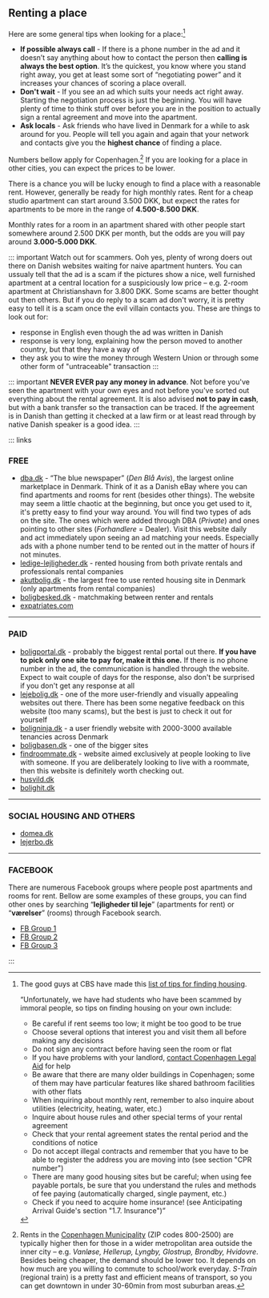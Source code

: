 ## Renting a place

Here are some general tips when looking for a place:[^cbs-tips]

- **If possible always call** - If there is a phone number in the ad and it doesn’t say anything about how to contact the person then **calling is always the best option**. It’s the quickest, you know where you stand right away, you get at least some sort of “negotiating power” and it increases your chances of scoring a place overall.
- **Don't wait** - If you see an ad which suits your needs act right away. Starting the negotiation process is just the beginning. You will have plenty of time to think stuff over before you are in the position to actually sign a rental agreement and move into the apartment.
- **Ask locals** - Ask friends who have lived in Denmark for a while to ask around for you. People will tell you again and again that your network and contacts give you the **highest chance** of finding a place.

Numbers bellow apply for Copenhagen.[^cph-area] If you are looking for a place in other cities, you can expect the prices to be lower.

There is a chance you will be lucky enough to find a place with a reasonable rent. However, generally be ready for high monthly rates. Rent for a cheap studio apartment can start around 3.500 DKK, but expect the rates for apartments to be more in the range of **4.500-8.500 DKK**.

Monthly rates for a room in an apartment shared with other people start somewhere around 2.500 DKK per month, but the odds are you will pay around **3.000-5.000 DKK**.

::: important
Watch out for scammers. Ooh yes, plenty of wrong doers out there on Danish websites waiting for naive apartment hunters. You can ussualy tell that the ad is a scam if the pictures show a nice, well furnished apartment at a central location for a suspiciously low price – e.g. 2-room apartment at Christianshavn for 3.800 DKK. Some scams are better thought out then others. But if you do reply to a scam ad don't worry, it is pretty easy to tell it is a scam once the evil villain contacts you. These are things to look out for:

- response in English even though the ad was written in Danish
- response is very long, explaining how the person moved to another country, but that they have a way of
- they ask you to wire the money through Western Union or through some other form of "untraceable" transaction
:::

::: important
**NEVER EVER pay any money in advance**. Not before you've seen the apartment with your own eyes and not before you've sorted out everything about the rental agreement. It is also advised <b>not to pay in cash</b>, but with a bank transfer so the transaction can be traced. If the agreement is in Danish than getting it checked at a law firm or at least read through by native Danish speaker is a good idea.
:::

::: links
### FREE
- [dba.dk](http://www.dba.dk/) - “The blue newspaper” (*Den Blå Avis*), the largest online marketplace in Denmark. Think of it as a Danish eBay where you can find apartments and rooms for rent (besides other things). The website may seem a little chaotic at the beginning, but once you get used to it, it's pretty easy to find your way around. You will find two types of ads on the site. The ones which were added through DBA (<em>Private</em>) and ones pointing to other sites (<em>Forhandlere</em> = Dealer). Visit this website daily and act immediately upon seeing an ad matching your needs. Especially ads with a phone number tend to be rented out in the matter of hours if not minutes.</li>
- [ledige-lejligheder.dk](http://www.ledige-lejligheder.dk/) - rented housing from both private rentals and professionals rental companies
- [akutbolig.dk](http://www.akutbolig.dk/) - the largest free to use rented housing site in Denmark (only apartments from rental companies)
- [boligbesked.dk](https://www.boligbesked.dk/?lang=en) - matchmaking between renter and rentals
- [expatriates.com](http://www.expatriates.com/classifieds/cop/housingavailable/)

* * *

### PAID
- [boligportal.dk](http://www.boligportal.dk/) - probably the biggest rental portal out there. <b>If you have to pick only one site to pay for, make it this one.</b> If there is no phone number in the ad, the communication is handled through the website. Expect to wait couple of days for the response, also don't be surprised if you don't get any response at all
- [lejebolig.dk](http://www.lejebolig.dk/) - one of the more user-friendly and visually appealing websites out there. There has been some negative feedback on this website (too many scams), but the best is just to check it out for yourself
- [boligninja.dk](http://en.boligninja.dk/) - a user friendly website with 2000-3000 available tenancies across Denmark
- [boligbasen.dk](http://boligbasen.dk/) - one of the bigger sites
- [findroommate.dk](http://findroommate.dk/) - website aimed exclusively at people looking to live with someone. If you are deliberately looking to live with a roommate, then this website is definitely worth checking out.
- [husvild.dk](http://www.husvild.dk/)
- [bolighit.dk](http://www.bolighit.dk/)

* * *

### SOCIAL HOUSING AND OTHERS
- [domea.dk](http://www.domea.dk/)
- [lejerbo.dk](http://www.lejerbo.dk/)

* * *

### FACEBOOK

There are numerous Facebook groups where people post apartments and rooms for rent. Bellow are some examples of these groups, you can find other ones by searching “**lejligheder til leje**” (apartments for rent) or “**værelser**” (rooms) through Facebook search.

- [FB Group 1](https://www.facebook.com/groups/129814197076735/)
- [FB Group 2](https://www.facebook.com/groups/132164600257911/)
- [FB Group 3](https://www.facbook.com/groups/176497120740/)

:::

[^cbs-tips]: The good guys at CBS have made this [list of tips for finding housing](http://www.cbs.dk/en/international-opportunities/international-students/guides-international-students-cbs).

	“Unfortunately, we have had students who have been scammed by immoral people, so tips on finding housing on your own include:
	- Be careful if rent seems too low; it might be too good to be true
	- Choose several options that interest you and visit them all before making any decisions
	- Do not sign any contract before having seen the room or flat
	- If you have problems with your landlord, [contact Copenhagen Legal Aid](http://www.retshjaelpen.dk/eng/) for help
	- Be aware that there are many older buildings in Copenhagen; some of them may have particular features like shared bathroom facilities with other flats
	- When inquiring about monthly rent, remember to also inquire about utilities (electricity, heating, water, etc.)
	- Inquire about house rules and other special terms of your rental agreement
	- Check that your rental agreement states the rental period and the conditions of notice
	- Do not accept illegal contracts and remember that you have to be able to register the address you are moving into (see section "CPR number")
	- There are many good housing sites but be careful; when using fee payable portals, be sure that you understand the rules and methods of fee paying (automatically charged, single payment, etc.)
	- Check if you need to acquire home insurance! (see Anticipating Arrival Guide's section "1.7. Insurance")”

[^cph-area]: Rents in the [Copenhagen Municipality](http://en.wikipedia.org/wiki/Copenhagen_Municipality) (ZIP codes 800-2500) are typically higher then for those in a wider metropolitan area outside the inner city – e.g. *Vanløse, Hellerup, Lyngby, Glostrup, Brondby, Hvidovre*. Besides being cheaper, the demand should be lower too. It depends on how much are you willing to commute to school/work everyday. *S-Train* (regional train) is a pretty fast and efficient means of transport, so you can get downtown in under 30-60min from most suburban areas.
